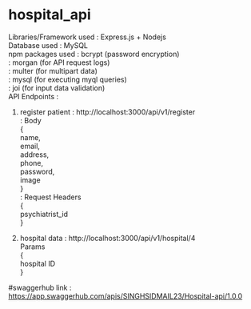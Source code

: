 # hospital_api
Libraries/Framework used : Express.js + Nodejs\
Database used : MySQL\
npm packages used : bcrypt (password encryption)\
                  : morgan (for API request logs)\
                  : multer (for multipart data)\
                  : mysql (for executing myql queries)\
                  : joi (for input data validation)\
API Endpoints : 
  1. register patient : http://localhost:3000/api/v1/register\
                      : Body \
                        {\
                          name,\
                          email,\
                          address,\
                          phone,\
                          password,\
                          image\
                        }\
                      : Request Headers\
                        {\
                          psychiatrist_id \
                        }
                      
  3. hospital data : http://localhost:3000/api/v1/hospital/4\
                      Params\
                     {\
                      hospital ID\
                     }
                     
 
#swaggerhub link : https://app.swaggerhub.com/apis/SINGHSIDMAIL23/Hospital-api/1.0.0
